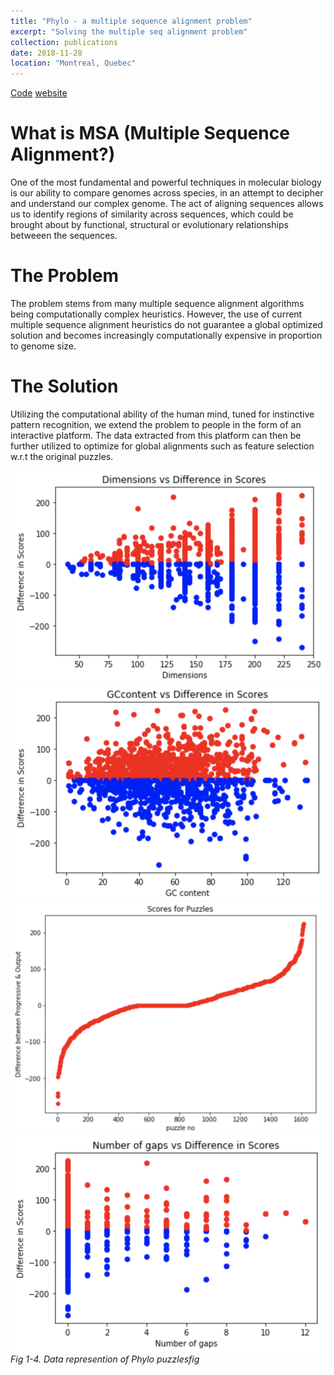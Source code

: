 ```yaml
---
title: "Phylo - a multiple sequence alignment problem"
excerpt: "Solving the multiple seq alignment problem"
collection: publications
date: 2018-11-28
location: "Montreal, Quebec"
---
```


[Code](https://github.com/kmualim/phylo)  [website](https://phylo.cs.mcgill.ca)

# What is MSA (Multiple Sequence Alignment?) 

One of the most fundamental and powerful techniques in molecular biology is our ability to compare genomes across species, in an attempt to decipher and understand 
our complex genome. The act of aligning sequences allows us to identify regions of similarity across sequences, which could be brought about by functional, structural or evolutionary relationships betweeen the sequences. 

# The Problem 

The problem stems from many multiple sequence alignment algorithms being computationally complex heuristics. However, the use of current multiple sequence alignment heuristics do not guarantee a global optimized solution and becomes increasingly
computationally expensive in proportion to genome size. 

# The Solution

Utilizing the computational ability of the human mind, tuned for instinctive pattern recognition, we extend the problem to people in the form of an interactive platform. 
The data extracted from this platform can then be further utilized to optimize for global alignments such as feature selection w.r.t the original puzzles.

![alt text](/images/fig1.png) ![alt text](/images/fig2.png) ![alt text](/images/fig3.png) ![alt text](/images/fig4.png)
<i> Fig 1-4. Data represention of Phylo puzzlesfig
 
